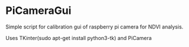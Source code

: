 # PiCameraGui

Simple script for calibration gui of raspberry pi camera for NDVI analysis.

Uses TKinter(sudo apt-get install python3-tk) and PiCamera
